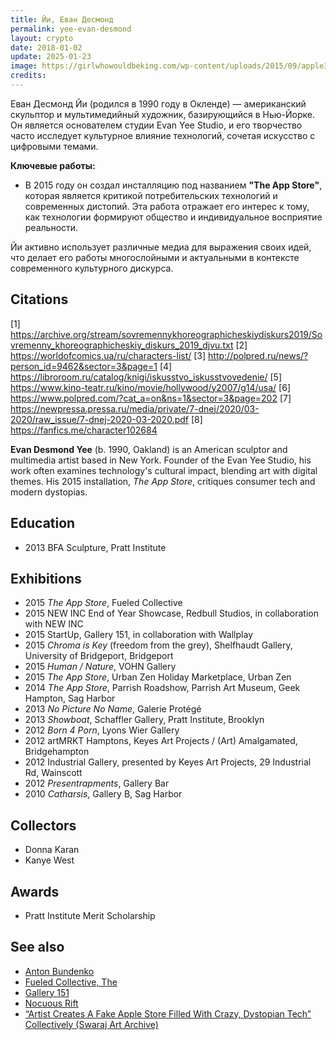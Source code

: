 ```yaml
---
title: Йи, Еван Десмонд
permalink: yee-evan-desmond
layout: crypto
date: 2018-01-02
update: 2025-01-23
image: https://girlwhowouldbeking.com/wp-content/uploads/2015/09/apple3.jpg
credits:
---
```


Еван Десмонд Йи (родился в 1990 году в Окленде) — американский скульптор и мультимедийный художник, базирующийся в Нью-Йорке. Он является основателем студии Evan Yee Studio, и его творчество часто исследует культурное влияние технологий, сочетая искусство с цифровыми темами.

**Ключевые работы:**
- В 2015 году он создал инсталляцию под названием **"The App Store"**, которая является критикой потребительских технологий и современных дистопий. Эта работа отражает его интерес к тому, как технологии формируют общество и индивидуальное восприятие реальности.

Йи активно использует различные медиа для выражения своих идей, что делает его работы многослойными и актуальными в контексте современного культурного дискурса.

## Citations

[1] https://archive.org/stream/sovremennykhoreographicheskiydiskurs2019/Sovremenny_khoreographicheskiy_diskurs_2019_djvu.txt
[2] https://worldofcomics.ua/ru/characters-list/
[3] http://polpred.ru/news/?person_id=9462&sector=3&page=1
[4] https://libroroom.ru/catalog/knigi/iskusstvo_iskusstvovedenie/
[5] https://www.kino-teatr.ru/kino/movie/hollywood/y2007/g14/usa/
[6] https://www.polpred.com/?cat_a=on&ns=1&sector=3&page=202
[7] https://newpressa.pressa.ru/media/private/7-dnej/2020/03-2020/raw_issue/7-dnej-2020-03-2020.pdf
[8] https://fanfics.me/character102684

**Evan Desmond Yee** (b. 1990, Oakland) is an American sculptor and multimedia artist based in New York. Founder of the Evan Yee Studio, his work often examines technology's cultural impact, blending art with digital themes. His 2015 installation, *The App Store*, critiques consumer tech and modern dystopias.

## Education

+ 2013 BFA Sculpture, Pratt Institute

## Exhibitions

+ 2015 *The App Store*, Fueled Collective
+ 2015 NEW INC End of Year Showcase, Redbull Studios, in collaboration with NEW INC
+ 2015 StartUp, Gallery 151, in collaboration with Wallplay
+ 2015 *Chroma is Key* (freedom from the grey), Shelfhaudt Gallery, University of Bridgeport, Bridgeport
+ 2015 *Human / Nature*, VOHN Gallery
+ 2015 *The App Store*, Urban Zen Holiday Marketplace, Urban Zen
+ 2014 *The App Store*, Parrish Roadshow, Parrish Art Museum, Geek Hampton, Sag Harbor
+ 2013 *No Picture No Name*, Galerie Protégé
+ 2013 *Showboat*, Schaffler Gallery, Pratt Institute, Brooklyn
+ 2012 *Born 4 Porn*, Lyons Wier Gallery
+ 2012 artMRKT Hamptons, Keyes Art Projects / (Art) Amalgamated, Bridgehampton
+ 2012 Industrial Gallery, presented by Keyes Art Projects, 29 Industrial Rd, Wainscott
+ 2012 *Presentrapments*, Gallery Bar
+ 2010 *Catharsis*, Gallery B, Sag Harbor

## Collectors

+ Donna Karan
+ Kanye West

## Awards

+ Pratt Institute Merit Scholarship

## See also

+ [Anton Bundenko](bundenko-anton)
+ [Fueled Collective, The](index)
+ [Gallery 151](index)
+ [Nocuous Rift](index)
+ [“Artist Creates A Fake Apple Store Filled With Crazy, Dystopian Tech” Collectively (Swaraj Art Archive)](https://swarajarchive.wordpress.com/2015/08/31/start-up-a-twisted-apple-store-filled-with-crazy-dystopian-tech/)
